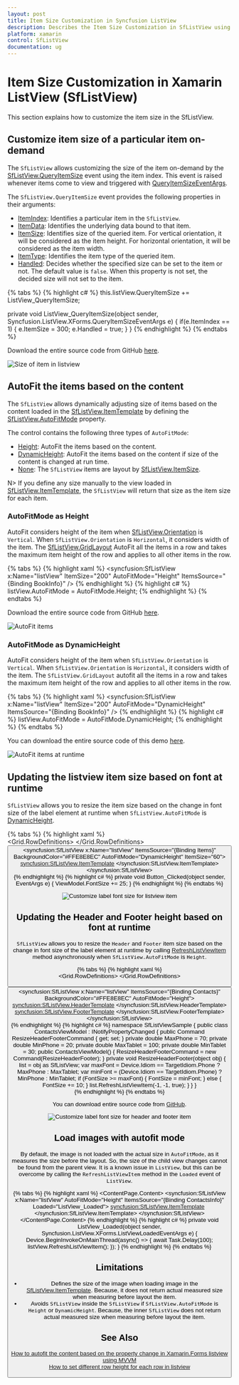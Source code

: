 ```yaml
---
layout: post
title: Item Size Customization in Syncfusion ListView
description: Describes the Item Size Customization in SfListView using ItemSize property, QueryItemSize event and AutoFitMode property.
platform: xamarin
control: SfListView
documentation: ug
---
```


# Item Size Customization in Xamarin ListView (SfListView)

This section explains how to customize the item size in the SfListView.

## Customize item size of a particular item on-demand

The `SfListView` allows customizing the size of the item on-demand by the [SfListView.QueryItemSize](https://help.syncfusion.com/cr/xamarin/Syncfusion.ListView.XForms.SfListView.html#Syncfusion_ListView_XForms_SfListView_QueryItemSize) event using the item index. This event is raised whenever items come to view and triggered with [QueryItemSizeEventArgs](https://help.syncfusion.com/cr/xamarin/Syncfusion.ListView.XForms.QueryItemSizeEventArgs.html).

The `SfListView.QueryItemSize` event provides the following properties in their arguments:

 * [ItemIndex](https://help.syncfusion.com/cr/xamarin/Syncfusion.ListView.XForms.QueryItemSizeEventArgs.html#Syncfusion_ListView_XForms_QueryItemSizeEventArgs_ItemIndex): Identifies a particular item in the `SfListView`. 
 * [ItemData](https://help.syncfusion.com/cr/xamarin/Syncfusion.ListView.XForms.QueryItemSizeEventArgs.html#Syncfusion_ListView_XForms_QueryItemSizeEventArgs_ItemData): Identifies the underlying data bound to that item.
 * [ItemSize](https://help.syncfusion.com/cr/xamarin/Syncfusion.ListView.XForms.QueryItemSizeEventArgs.html#Syncfusion_ListView_XForms_QueryItemSizeEventArgs_ItemSize): Identifies size of the queried item. For vertical orientation, it will be considered as the item height. For horizontal orientation, it will be considered as the item width.
 * [ItemType](https://help.syncfusion.com/cr/xamarin/Syncfusion.ListView.XForms.QueryItemSizeEventArgs.html#Syncfusion_ListView_XForms_QueryItemSizeEventArgs_ItemType): Identifies the item type of the queried item.
 * [Handled](https://help.syncfusion.com/cr/xamarin/Syncfusion.ListView.XForms.QueryItemSizeEventArgs.html#Syncfusion_ListView_XForms_QueryItemSizeEventArgs_Handled): Decides whether the specified size can be set to the item or not. The default value is `false`. When this property is not set, the decided size will not set to the item.

{% tabs %}
{% highlight c# %}
this.listView.QueryItemSize += ListView_QueryItemSize;

private void ListView_QueryItemSize(object sender, Syncfusion.ListView.XForms.QueryItemSizeEventArgs e)
{
    if(e.ItemIndex == 1)
    {
        e.ItemSize = 300;
        e.Handled = true;
    }
}
{% endhighlight %}
{% endtabs %}

Download the entire source code from GitHub [here](https://github.com/SyncfusionExamples/How-to-set-different-row-height-for-each-row-in-Xamarin.Forms-listview).

![Size of item in listview](SfListView_images/QueryItemSize.jpg)

## AutoFit the items based on the content

The `SfListView` allows dynamically adjusting size of items based on the content loaded in the [SfListView.ItemTemplate](https://help.syncfusion.com/cr/xamarin/Syncfusion.ListView.XForms.SfListView.html#Syncfusion_ListView_XForms_SfListView_ItemTemplate) by defining the [SfListView.AutoFitMode](https://help.syncfusion.com/cr/xamarin/Syncfusion.ListView.XForms.SfListView.html#Syncfusion_ListView_XForms_SfListView_AutoFitMode) property.

The control contains the following three types of `AutoFitMode`:

 * [Height](https://help.syncfusion.com/cr/xamarin/Syncfusion.ListView.XForms.AutoFitMode.html#Syncfusion_ListView_XForms_AutoFitMode_Height): AutoFit the items based on the content.
 * [DynamicHeight](https://help.syncfusion.com/cr/xamarin/Syncfusion.ListView.XForms.AutoFitMode.html#Syncfusion_ListView_XForms_AutoFitMode_DynamicHeight): AutoFit the items based on the content if size of the content is changed at run time.
 * [None](https://help.syncfusion.com/cr/xamarin/Syncfusion.ListView.XForms.AutoFitMode.html#Syncfusion_ListView_XForms_AutoFitMode_None): The `SfListView` items are layout by [SfListView.ItemSize](https://help.syncfusion.com/cr/xamarin/Syncfusion.ListView.XForms.SfListView.html#Syncfusion_ListView_XForms_SfListView_ItemSize).

 N> If you define any size manually to the view loaded in [SfListView.ItemTemplate](https://help.syncfusion.com/cr/xamarin/Syncfusion.ListView.XForms.SfListView.html#Syncfusion_ListView_XForms_SfListView_ItemTemplate), the `SfListView` will return that size as the item size for each item.

### AutoFitMode as Height

AutoFit considers height of the item when [SfListView.Orientation](https://help.syncfusion.com/cr/xamarin/Syncfusion.ListView.XForms.SfListView.html#Syncfusion_ListView_XForms_SfListView_Orientation) is `Vertical`. When `SfListView.Orientation` is `Horizontal`, it considers width of the item. The [SfListView.GridLayout](https://help.syncfusion.com/cr/xamarin/Syncfusion.ListView.XForms.GridLayout.html) AutoFit all the items in a row and takes the maximum item height of the row and applies to all other items in the row.

{% tabs %}
{% highlight xaml %}
<ContentPage xmlns:syncfusion="clr-namespace:Syncfusion.ListView.XForms;assembly=Syncfusion.SfListView.XForms">
  <syncfusion:SfListView x:Name="listView" 
                    ItemSize="200"
                    AutoFitMode="Height"
                    ItemsSource="{Binding BookInfo}" />
</ContentPage>
{% endhighlight %}
{% highlight c# %}
listView.AutoFitMode = AutoFitMode.Height; 
{% endhighlight %}
{% endtabs %}

Download the entire source code from GitHub [here](https://github.com/SyncfusionExamples/Autofit-listviewitem-in-xamarin.forms-listview).

![AutoFit items](SfListView_images/AutoFit.jpg)

### AutoFitMode as DynamicHeight

AutoFit considers height of the item when `SfListView.Orientation` is `Vertical`. When `SfListView.Orientation` is `Horizontal`, it considers width of the item. The `SfListView.GridLayout` autofit all the items in a row and takes the maximum item height of the row and applies to all other items in the row.

{% tabs %}
{% highlight xaml %}
<ContentPage xmlns:syncfusion="clr-namespace:Syncfusion.ListView.XForms;assembly=Syncfusion.SfListView.XForms">
  <syncfusion:SfListView x:Name="listView" 
                    ItemSize="200"
                    AutoFitMode="DynamicHeight"
                    ItemsSource="{Binding BookInfo}" />
</ContentPage>
{% endhighlight %}
{% highlight c# %}
listView.AutoFitMode = AutoFitMode.DynamicHeight; 
{% endhighlight %}
{% endtabs %}

You can download the entire source code of this demo [here](https://github.com/SyncfusionExamples/listview_autofit).

![AutoFit items at runtime](SfListView_images/AutoFit_DynamicHeight.gif)

## Updating the listview item size based on font at runtime

`SfListView` allows you to resize the item size based on the change in font size of the label element at runtime when `SfListView.AutoFitMode` is [DynamicHeight](https://help.syncfusion.com/cr/xamarin/Syncfusion.ListView.XForms.AutoFitMode.html#Syncfusion_ListView_XForms_AutoFitMode_DynamicHeight).

{% tabs %}
{% highlight xaml %}
<ContentPage xmlns:syncfusion="clr-namespace:Syncfusion.ListView.XForms;assembly=Syncfusion.SfListView.XForms">       
 <Grid>
    <Grid.RowDefinitions>
        <RowDefinition Height="50"/>
        <RowDefinition Height="*"/>
    </Grid.RowDefinitions>
    <Button Text="Modify FontSize" Clicked="Button_Clicked"/>
    <syncfusion:SfListView x:Name="listView" 
                ItemsSource="{Binding Items}"
                BackgroundColor="#FFE8E8EC"
                AutoFitMode="DynamicHeight"
                ItemSize="60">
        <syncfusion:SfListView.ItemTemplate>
            <DataTemplate>
                <Grid x:Name="grid" RowSpacing="1">
                    <Label LineBreakMode="NoWrap"
                    TextColor="#474747"
                    FontSize="{Binding BindingContext.FontSize, Source={x:Reference Name=listView}}"
                    Text="{Binding ContactName}">
                    </Label>
                </Grid>
            </DataTemplate>
        </syncfusion:SfListView.ItemTemplate>
    </syncfusion:SfListView>                
</ContentPage>
{% endhighlight %}
{% highlight c# %}
private void Button_Clicked(object sender, EventArgs e)
{
    ViewModel.FontSize += 25;
}
{% endhighlight %}
{% endtabs %}

![Customize label font size for listview item](SfListView_images/SfListView-FontSizeChanged.jpg)

## Updating the Header and Footer height based on font at runtime

`SfListView` allows you to resize the `Header` and `Footer` item size based on the change in font size of the label element at runtime by calling [RefreshListViewItem](https://help.syncfusion.com/cr/xamarin/Syncfusion.ListView.XForms.SfListView.html#Syncfusion_ListView_XForms_SfListView_RefreshListViewItem_System_Int32_System_Int32_System_Boolean_) method asynchronously when `SfListView.AutoFitMode` is `Height`.

{% tabs %}
{% highlight xaml %}
<ContentPage xmlns:syncfusion="clr-namespace:Syncfusion.ListView.XForms;assembly=Syncfusion.SfListView.XForms">       
 <Grid>
    <Grid.RowDefinitions>
        <RowDefinition Height="50"/>
        <RowDefinition Height="*"/>
    </Grid.RowDefinitions>
    <Button Text="Change FontSize" Command="{Binding ResizeHeaderFooterCommand}" CommandParameter="{x:Reference listView}"/>
    <syncfusion:SfListView x:Name="listView" 
                ItemsSource="{Binding Contacts}"
                BackgroundColor="#FFE8E8EC"
                AutoFitMode="Height">
                <syncfusion:SfListView.HeaderTemplate>
                    <DataTemplate>
                        <ViewCell>
                            <Grid>
                                <Label Text="Contact Details"
                                       FontSize="{Binding BindingContext.FontSize, Source={x:Reference listView}}"/>
                            </Grid>
                        </ViewCell>
                    </DataTemplate>
                </syncfusion:SfListView.HeaderTemplate>
                <syncfusion:SfListView.FooterTemplate>
                    <DataTemplate>
                        <ViewCell>
                            <Grid >
                                <Label Text="Contacts Count" FontSize="{Binding BindingContext.FontSize, Source={x:Reference listView}}"/>
                                <Label Text="{Binding Contacts.Count}" FontSize="{Binding BindingContext.FontSize, Source={x:Reference listView}}"/>
                            </Grid>
                        </ViewCell>
                    </DataTemplate>
                </syncfusion:SfListView.FooterTemplate>
    </syncfusion:SfListView>                
</ContentPage>
{% endhighlight %}
{% highlight c# %}
namespace SfListViewSample
{
    public class ContactsViewModel : INotifyPropertyChanged
    {
        public Command ResizeHeaderFooterCommand { get; set; }
        private double MaxPhone = 70;
        private double MinPhone = 20;
        private double MaxTablet = 100;
        private double MinTablet = 30;
        public ContactsViewModel()
        {
           ResizeHeaderFooterCommand = new Command(ResizeHeaderFooter);
        }
        private void ResizeHeaderFooter(object obj)
        {
            list = obj as SfListView;
            var maxFont = Device.Idiom == TargetIdiom.Phone ? MaxPhone : MaxTablet;
            var minFont = (Device.Idiom == TargetIdiom.Phone) ? MinPhone : MinTablet;
            if (FontSize >= maxFont)
            {
                FontSize = minFont;
            }
            else
            {
                FontSize += 10;
            }
            list.RefreshListViewItem(-1, -1, true);
        }
    }
}       
{% endhighlight %}
{% endtabs %}

You can download entire source code from [GitHub](https://github.com/SyncfusionExamples/How-to-update-header-and-footer-height-based-on-font-size-at-runtime).

![Customize label font size for header and footer item](SfListView_images/SfListView_HeaderFooterFontSizeChange.png)

## Load images with autofit mode

By default, the image is not loaded with the actual size in `AutoFitMode`, as it measures the size before the layout. So, the size of the child view changes cannot be found from the parent view. It is a known issue in `ListView`, but this can be overcome by calling the `RefreshListViewItem` method in the `Loaded` event of `ListView`.

{% tabs %}
{% highlight xaml %}
<ContentPage xmlns:syncfusion="clr-namespace:Syncfusion.ListView.XForms;assembly=Syncfusion.SfListView.XForms">
    <ContentPage.Content>
        <Grid>
            <syncfusion:SfListView x:Name="listView" 
                                   AutoFitMode="Height"
                                   ItemsSource="{Binding ContactsInfo}"
                                   Loaded="ListView_Loaded">
                <syncfusion:SfListView.ItemTemplate>
                    <DataTemplate>
                        <StackLayout>
                            <StackLayout>
                                <Label Text="{Binding ContactName}" />
                                <Label Text="{Binding ContactNumber}"  />
                            </StackLayout>
                            <Image Source="{Binding ContactImage}"  />
                        </StackLayout>
                    </DataTemplate>
                </syncfusion:SfListView.ItemTemplate>
            </syncfusion:SfListView>
        </Grid>
    </ContentPage.Content>
</ContentPage>
{% endhighlight %}
{% highlight c# %}
private void ListView_Loaded(object sender, Syncfusion.ListView.XForms.ListViewLoadedEventArgs e)
{
    Device.BeginInvokeOnMainThread(async() =>
    {
        await Task.Delay(100);
        listView.RefreshListViewItem();
    });
}
{% endhighlight %}
{% endtabs %}

## Limitations

 * Defines the size of the image when loading image in the [SfListView.ItemTemplate](https://help.syncfusion.com/cr/xamarin/Syncfusion.ListView.XForms.SfListView.html#Syncfusion_ListView_XForms_SfListView_ItemTemplate). Because, it does not return actual measured size when measuring before layout the item.
 * Avoids `SfListView` inside the `SfListView` if `SfListView.AutoFitMode` is `Height` or `DynamicHeight`. Because, the inner `SfListView` does not return actual measured size when measuring before layout the item.

## See Also

[How to autofit the content based on the property change in Xamarin.Forms listview using MVVM](https://www.syncfusion.com/kb/9856/)                                                                                            
[How to set different row height for each row in listview](https://www.syncfusion.com/kb/9478/)                                                                                                                                                                    
